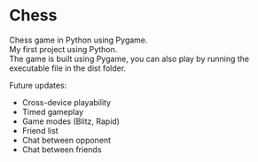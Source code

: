 # Chess
Chess game in Python using Pygame.  
My first project using Python.  
The game is built using Pygame, you can also play by running the executable file in the dist folder.  

Future updates:  
- Cross-device playability  
- Timed gameplay  
- Game modes (Blitz, Rapid)
- Friend list
- Chat between opponent
- Chat between friends
